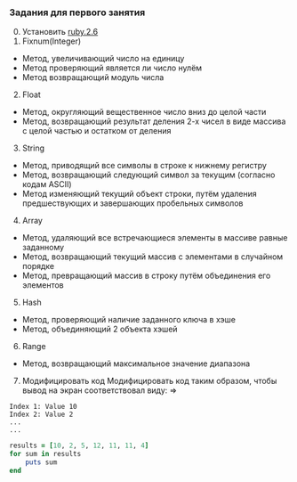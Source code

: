### Задания для первого занятия
0. Установить [ruby.2.6](https://rubyinstaller.org/)
1. Fixnum(Integer)
* Метод, увеличивающий число на единицу 
* Метод проверяющий является ли число нулём
* Метод возвращающий модуль числа
2. Float
* Метод, округляющий вещественное число вниз до целой части 
* Метод, возвращающий результат деления 2-х чисел в виде массива с целой частью и остатком от деления
3. String
* Метод, приводящий все символы в строке к нижнему регистру
* Метод, возвращающий следующий символ за текущим (согласно кодам ASCII)
* Метод изменяющий текущий объект строки, путём удаления предшествующих и завершающих пробельных символов
4. Array
* Метод, удаляющий все встречающиеся элементы в массиве равные заданному
* Метод, возвращающий текущий массив с элементами в случайном порядке
* Метод, превращающий массив в строку путём объединения его элементов
5. Hash
* Метод, проверяющий наличие заданного ключа в хэше
* Метод, объединяющий 2 объекта хэшей
6. Range
* Метод, возвращающий максимальное значение диапазона
7. Модифицировать код
Модифицировать код таким образом, чтобы вывод на экран соответствовал виду:
=> 
```
Index 1: Value 10  
Index 2: Value 2  
...
...
```

```ruby
results = [10, 2, 5, 12, 11, 11, 4]
for sum in results
    puts sum 
end
```
